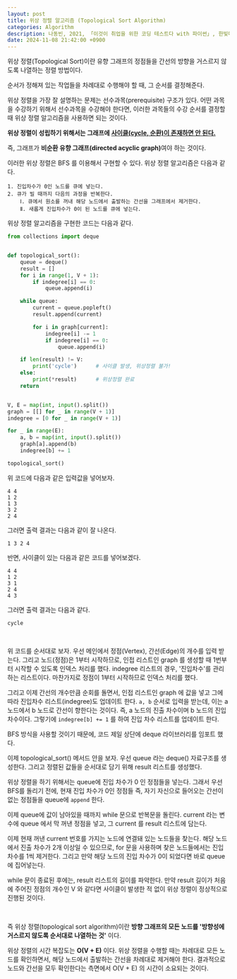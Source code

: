```yaml
---
layout: post
title: 위상 정렬 알고리즘 (Topological Sort Algorithm)
categories: Algorithm
description: 나동빈, 2021, 「이것이 취업을 위한 코딩 테스트다 with 파이썬」, 한빛미디어.
date: 2024-11-08 21:42:00 +0900
---
```

위상 정렬(Topological Sort)이란 유향 그래프의 정점들을 간선의 방향을 거스르지 않도록 나열하는 정렬 방법이다.

순서가 정해져 있는 작업들을 차례대로 수행해야 할 때, 그 순서를 결정해준다.

위상 정렬을 가장 잘 설명하는 문제는 선수과목(prerequisite) 구조가 있다. 어떤 과목을 수강하기 위해서 선수과목을 수강해야 한다면, 이러한 과목들의 수강 순서를 결정할 때 위상 정렬 알고리즘을 사용하면 되는 것이다.

<b>위상 정렬이 성립하기 위해서는 그래프에 <u>사이클(cycle, 순환)이 존재하면 안 된다.</u></b>

즉, 그래프가 <b>비순환 유향 그래프(directed acyclic graph)</b>여야 하는 것이다.

이러한 위상 정렬은 BFS 를 이용해서 구현할 수 있다. 위상 정렬 알고리즘은 다음과 같다.

```
1. 진입차수가 0인 노드를 큐에 넣는다.
2. 큐가 빌 때까지 다음의 과정을 반복한다.
    Ⅰ. 큐에서 원소를 꺼내 해당 노드에서 출발하는 간선을 그래프에서 제거한다.
    Ⅱ. 새롭게 진입차수가 0이 된 노드를 큐에 넣는다.
```


위상 정렬 알고리즘을 구현한 코드는 다음과 같다.

```python
from collections import deque


def topological_sort():
    queue = deque()
    result = []
    for i in range(1, V + 1):
        if indegree[i] == 0:
            queue.append(i)

    while queue:
        current = queue.popleft()
        result.append(current)

        for i in graph[current]:
            indegree[i] -= 1
            if indegree[i] == 0:
                queue.append(i)

    if len(result) != V:
        print('cycle')      # 사이클 발생, 위상정렬 불가!
    else:
        print(*result)      # 위상정렬 완료
    return


V, E = map(int, input().split())
graph = [[] for _ in range(V + 1)]
indegree = [0 for _ in range(V + 1)]

for _ in range(E):
    a, b = map(int, input().split())
    graph[a].append(b)
    indegree[b] += 1

topological_sort()
```

위 코드에 다음과 같은 입력값을 넣어보자.

```
4 4
1 2
1 3
3 2
2 4
```

그러면 출력 결과는 다음과 같이 잘 나온다.

```
1 3 2 4
```

반면, 사이클이 있는 다음과 같은 코드를 넣어보겠다.

```
4 4
1 2
3 1
2 4
4 3
```

그러면 출력 결과는 다음과 같다.

```
cycle
```

<br>

위 코드를 순서대로 보자. 우선 메인에서 정점(Vertex), 간선(Edge)의 개수를 입력 받는다. 그리고 노드(정점)은 1부터 시작하므로, 인접 리스트인 graph 를 생성할 때 1번부터 시작할 수 있도록 인덱스 처리를 했다. indegree 리스트의 경우, '진입차수'를 관리하는 리스트이다. 마찬가지로 정점이 1부터 시작하므로 인덱스 처리를 했다.

그리고 이제 간선의 개수만큼 순회를 돌면서, 인접 리스트인 graph 에 값을 넣고 그에 따라 진입차수 리스트(indegree)도 업데이트 한다. ```a, b``` 순서로 입력을 받는데, 이는 a 노드에서 b 노드로 간선이 향한다는 것이다. 즉, a 노드의 진출 차수이며 b 노드의 진입 차수이다. 그렇기에 ```indegree[b] += 1``` 를 하여 진입 차수 리스트를 업데이트 한다.

BFS 방식을 사용할 것이기 때문에, 코드 제일 상단에 deque 라이브러리를 임포트 했다.

이제 topological_sort() 메서드 안을 보자. 우선 queue 라는 deque() 자료구조를 생성한다. 그리고 정렬된 값들을 순서대로 담기 위해 result 리스트를 생성했다.

위상 정렬을 하기 위해서는 queue에 진입 차수가 0 인 정점들을 넣는다. 그래서 우선 BFS를 돌리기 전에, 현재 진입 차수가 0인 정점들 즉, 자기 자신으로 들어오는 간선이 없는 정점들을 queue에 ```append``` 한다.

이제 queue에 값이 남아있을 때까지 while 문으로 반복문을 돌린다. current 라는 변수에 queue 에서 막 꺼낸 정점을 넣고, 그 current 를 result 리스트에 담는다.

이제 현재 꺼낸 current 번호를 가지는 노드에 연결돼 있는 노드들을 찾는다. 해당 노드에서 진출 차수가 2개 이상일 수 있으므로, for 문을 사용하며 찾은 노드들에서는 진입 차수를 1씩 제거한다. 그리고 만약 해당 노드의 진입 차수가 0이 되었다면 바로 queue 에 집어넣는다.

while 문이 종료된 후에는, result 리스트의 길이를 파악한다. 만약 result 길이가 처음에 주어진 정점의 개수인 V 와 같다면 사이클이 발생한 적 없이 위상 정렬이 정상적으로 진행된 것이다. 

<br>

즉 위상 정렬(topological sort algorithm)이란 <b>방향 그래프의 모든 노드를 '방향성에 거스르지 않도록 순서대로 나열하는 것'</b> 이다. 

위상 정렬의 시간 복잡도는 <b>O(V + E)</b> 이다. 위상 정렬을 수행할 때는 차례대로 모든 노드를 확인하면서, 해당 노드에서 출발하는 간선을 차례대로 제거해야 한다. 결과적으로 노드와 간선을 모두 확인한다는 측면에서 O(V + E) 의 시간이 소요되는 것이다.